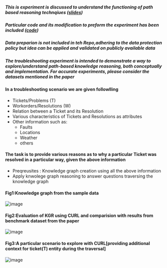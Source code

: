 ##### This is experiment is discussed to understand the functioning of path based reasoning technqiues ([slides](https://github.com/SankarshU/Knowledge-Graph-Reasoning/blob/1f41f39ab68d6cada3aeb5dda0b3d8dd2cacc1c6/Experiments_with_CURL/KGR-Path%20Based%20Reasoning%20CURL.pptx))
##### Particular code and its modification to preform the experiment has been included ([code](https://github.com/SankarshU/Knowledge-Graph-Reasoning/tree/9470fac97ad7a57661cc306cdc11ce1039945a7d/Experiments_with_CURL/Code_for_CURL_Expt))
##### Data preparion is not included in teh Repo,adhering to  the data protection policy but idea can be applied and validated on publicly available data
##### The troubleshooting experiment is intended to demonstrate a way to explore/understand path-based knowledge reasoning, both conceptually and  implementation. For accurate experiments, please consider the datasets mentioned in the paper 

#### In a troubleshooting scenario we are given followlling 
- Tickets/Problems (T)
- Workorders/Resolutions (W)
- Relation between a Ticket and its Resolution
- Various characteristics of Tickets and Resolutions as attributes
- Other information such as:
  - Faults
  - Locations
  - Weather
  - others

#### The task is to provide various reasons as to why a particular Ticket was resolved in a particular way, given the above information

- Preqreusites : Knowledge graph creation using all the above information
- Apply knwolege graph reasoning to answer questions traversing the knowledge graph

#### Fig1:Knowledge graph from the sample data   
![image](https://github.com/SankarshU/Knowledge-Graph-Reasoning/assets/44226862/4f9eeeff-221a-410a-aaf8-7d1f728cd84b)

#### Fig2:Evaluation of KGR using CURL and comparision with results from benchmark dataset from the paper
![image](https://github.com/SankarshU/Knowledge-Graph-Reasoning/assets/44226862/27810835-8d7e-4784-bd6f-be9ff0a151b4)

#### Fig3:A particular scenario to explore with CURL[providing additional context for ticket(T) entity during the traversal]
![image](https://github.com/SankarshU/Knowledge-Graph-Reasoning/assets/44226862/5b90e437-df67-485f-97f2-46c61d02a3b3)

